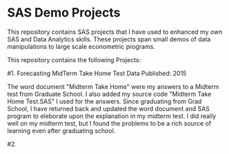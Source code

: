 # SAS Demo Projects

This repository contains SAS projects that I have used to enhanced my own SAS and Data Analytics skills.  These projects span small demos of data manipulations to large scale econometric programs.  
 
This repository contains the following Projects:  

  #1. Forecasting MidTerm Take Home Test  Data Published: 2015 
  
The word document "Midterm Take Home" were my answers to a Midterm test from Graduate School. I also added my source code "Midterm Take Home Test.SAS" I used for the answers. Since graduating from Grad School, I have returned back and updated the word document and SAS program to eleborate upon the explanation in my midterm test. I did really well on my midterm test, but I found the problems to be a rich source of learning even after graduating school. 

  #2.















